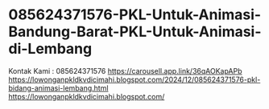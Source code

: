 # 085624371576-PKL-Untuk-Animasi-Bandung-Barat-PKL-Untuk-Animasi-di-Lembang
Kontak Kami : 085624371576  https://carousell.app.link/36qAOKapAPb  https://lowonganpkldkvdicimahi.blogspot.com/2024/12/085624371576-pkl-bidang-animasi-lembang.html  https://lowonganpkldkvdicimahi.blogspot.com/
